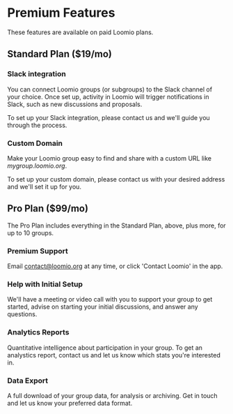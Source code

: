 # Premium Features
These features are available on paid Loomio plans. 

## Standard Plan ($19/mo)

### Slack integration

You can connect Loomio groups (or subgroups) to the Slack channel of your choice. Once set up, activity in Loomio will trigger notifications in Slack, such as new discussions and proposals.

To set up your Slack integration, please contact us and we'll guide you through the process.

### Custom Domain
Make your Loomio group easy to find and share with a custom URL like *mygroup.loomio.org*. 

To set up your custom domain, please contact us with your desired address and we'll set it up for you.

## Pro Plan ($99/mo)
The Pro Plan includes everything in the Standard Plan, above, plus more, for up to 10 groups.

### Premium Support
Email contact@loomio.org at any time, or click 'Contact Loomio' in the app.

### Help with Initial Setup
We'll have a meeting or video call with you to support your group to get started, advise on starting your initial discussions, and answer any questions.

### Analytics Reports
Quantitative intelligence about participation in your group. To get an analystics report, contact us and let us know which stats you're interested in.

### Data Export
A full download of your group data, for analysis or archiving. Get in touch and let us know your preferred data format.